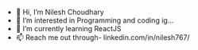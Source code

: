- 👋 Hi, I’m Nilesh Choudhary
- 👀 I’m interested in Programming and coding ig...
- 🌱 I’m currently learning ReactJS
- 📫 Reach me out through- linkedin.com/in/nilesh767/


<!---
Nilesh767/Nilesh767 is a ✨ special ✨ repository because its `README.md` (this file) appears on your GitHub profile.
You can click the Preview link to take a look at your changes.
--->
